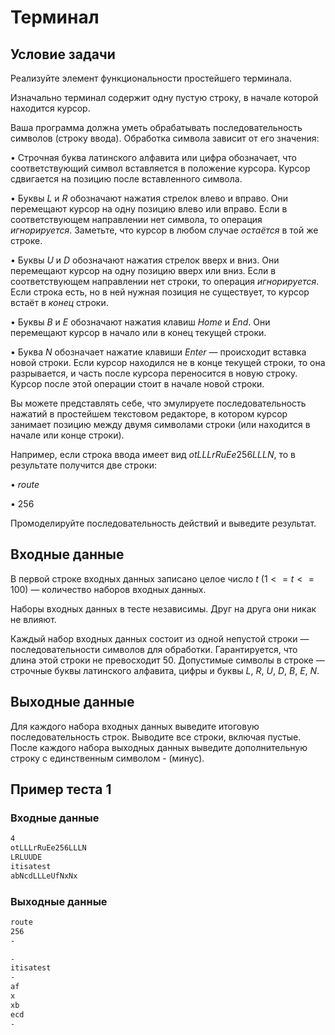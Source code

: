 # Терминал

## Условие задачи

Реализуйте элемент функциональности простейшего терминала.

Изначально терминал содержит одну пустую строку, в начале которой находится курсор.

Ваша программа должна уметь обрабатывать последовательность символов (строку ввода). Обработка символа зависит от его значения:

$\bullet$ Строчная буква латинского алфавита или цифра обозначает, что соответствующий символ вставляется в положение курсора. Курсор сдвигается на позицию после вставленного символа.

$\bullet$ Буквы ${L}$ и ${R}$ обозначают нажатия стрелок влево и вправо. Они перемещают курсор на одну позицию влево или вправо. Если в соответствующем направлении нет символа, то операция
${игнорируется}$. Заметьте, что курсор в любом случае
${остаётся}$ в той же строке.

$\bullet$ Буквы ${U}$ и ${D}$ обозначают нажатия стрелок вверх и вниз. Они перемещают курсор на одну позицию вверх или вниз. Если в соответствующем направлении нет строки, то операция ${игнорируется}$. Если строка есть, но в ней нужная позиция не существует, то курсор встаёт в ${конец}$ строки.

$\bullet$ Буквы ${B}$ и ${E}$ обозначают нажатия клавиш ${Home}$ и ${End}$. Они перемещают курсор в начало или в конец текущей строки.

$\bullet$ Буква ${N}$ обозначает нажатие клавиши ${Enter}$ — происходит вставка новой строки. Если курсор находился не в конце текущей строки, то она разрывается, и часть после курсора переносится в новую строку. Курсор после этой операции стоит в начале новой строки.

Вы можете представлять себе, что эмулируете последовательность нажатий в простейшем текстовом редакторе, в котором курсор занимает позицию между двумя символами строки (или находится в начале или конце строки).

Например, если строка ввода имеет вид ${otLLLrRuEe256LLLN}$, то в результате получится две строки:

$\bullet$ ${route}$

$\bullet$ ${256}$

Промоделируйте последовательность действий и выведите результат.

## Входные данные

В первой строке входных данных записано целое число $t$ ($1 <= t <= 100$) — количество наборов входных данных.

Наборы входных данных в тесте независимы. Друг на друга они никак не влияют.

Каждый набор входных данных состоит из одной непустой строки —последовательности символов для обработки. Гарантируется, что длина этой строки не превосходит 50. Допустимые символы в строке — строчные буквы латинского алфавита, цифры и буквы ${L}$, ${R}$, ${U}$, ${D}$, ${B}$, ${E}$, ${N}$.

## Выходные данные

Для каждого набора входных данных выведите итоговую последовательность строк. Выводите все строки, включая пустые. После каждого набора выходных данных выведите дополнительную строку с единственным символом - (минус).

## Пример теста 1

### Входные данные

```bash
4
otLLLrRuEe256LLLN
LRLUUDE
itisatest
abNcdLLLeUfNxNx
```

### Выходные данные

```bash
route
256
-

-
itisatest
-
af
x
xb
ecd
-
```
